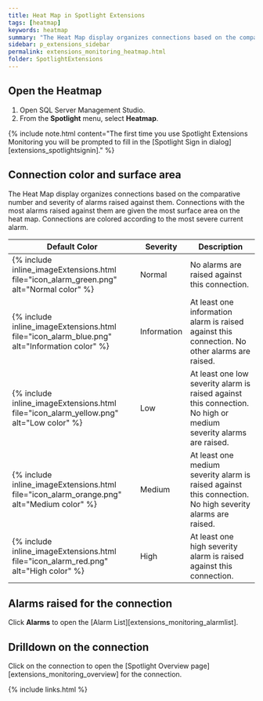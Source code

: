 ```yaml
---
title: Heat Map in Spotlight Extensions
tags: [heatmap]
keywords: heatmap
summary: "The Heat Map display organizes connections based on the comparative number and severity of alarms raised against them. Connections with the most alarms raised against them are given the most surface area on the heat map. The heatmap refreshes itself automatically when connections are added and removed and when there is a change in the alarm status. Connections are removed from the heat map when monitoring is disabled and while they are in planned outage. The Heat Map answers the question: Which monitored connections require the most urgent attention?"
sidebar: p_extensions_sidebar
permalink: extensions_monitoring_heatmap.html
folder: SpotlightExtensions
---
```



## Open the Heatmap

1. Open SQL Server Management Studio.
2. From the **Spotlight** menu, select **Heatmap**.

{% include note.html content="The first time you use Spotlight Extensions Monitoring you will be prompted to fill in the [Spotlight Sign in dialog][extensions_spotlightsignin]." %}

## Connection color and surface area
The Heat Map display organizes connections based on the comparative number and severity of alarms raised against them. Connections with the most alarms raised against them are given the most surface area on the heat map. Connections are colored according to the most severe current alarm.

Default Color | Severity | Description
--------------|----------|------------
{% include inline_imageExtensions.html file="icon_alarm_green.png" alt="Normal color" %} | Normal | No alarms are raised against this connection.
{% include inline_imageExtensions.html file="icon_alarm_blue.png" alt="Information color" %} | Information | At least one information alarm is raised against this connection. No other alarms are raised.
{% include inline_imageExtensions.html file="icon_alarm_yellow.png" alt="Low color" %} | Low | At least one low severity alarm is raised against this connection. No high or medium severity alarms are raised.
{% include inline_imageExtensions.html file="icon_alarm_orange.png" alt="Medium color" %} | Medium | At least one medium severity alarm is raised against this connection. No high severity alarms are raised.
{% include inline_imageExtensions.html file="icon_alarm_red.png" alt="High color" %} | High | At least one high severity alarm is raised against this connection.

## Alarms raised for the connection
Click **Alarms** to open the [Alarm List][extensions_monitoring_alarmlist].

## Drilldown on the connection
Click on the connection to open the [Spotlight Overview page][extensions_monitoring_overview] for the connection.

{% include links.html %}
